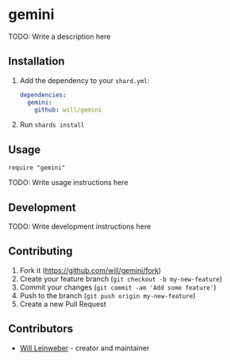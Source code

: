 # gemini

TODO: Write a description here

## Installation

1. Add the dependency to your `shard.yml`:

   ```yaml
   dependencies:
     gemini:
       github: will/gemini
   ```

2. Run `shards install`

## Usage

```crystal
require "gemini"
```

TODO: Write usage instructions here

## Development

TODO: Write development instructions here

## Contributing

1. Fork it (<https://github.com/will/gemini/fork>)
2. Create your feature branch (`git checkout -b my-new-feature`)
3. Commit your changes (`git commit -am 'Add some feature'`)
4. Push to the branch (`git push origin my-new-feature`)
5. Create a new Pull Request

## Contributors

- [Will Leinweber](https://github.com/will) - creator and maintainer
